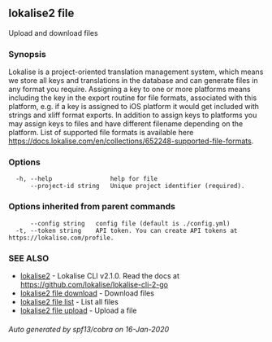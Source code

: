 ## lokalise2 file

Upload and download files

### Synopsis

Lokalise is a project-oriented translation management system, which means we store all keys and translations in the database and can generate files in any format you require. Assigning a key to one or more platforms means including the key in the export routine for file formats, associated with this platform, e.g. if a key is assigned to iOS platform it would get included with strings and xliff format exports. In addition to assign keys to platforms you may assign keys to files and have different filename depending on the platform. List of supported file formats is available here https://docs.lokalise.com/en/collections/652248-supported-file-formats.

### Options

```
  -h, --help                help for file
      --project-id string   Unique project identifier (required).
```

### Options inherited from parent commands

```
      --config string   config file (default is ./config.yml)
  -t, --token string    API token. You can create API tokens at https://lokalise.com/profile.
```

### SEE ALSO

* [lokalise2](lokalise2.md)	 - Lokalise CLI v2.1.0. Read the docs at https://github.com/lokalise/lokalise-cli-2-go
* [lokalise2 file download](lokalise2_file_download.md)	 - Download files
* [lokalise2 file list](lokalise2_file_list.md)	 - List all files
* [lokalise2 file upload](lokalise2_file_upload.md)	 - Upload a file

###### Auto generated by spf13/cobra on 16-Jan-2020
